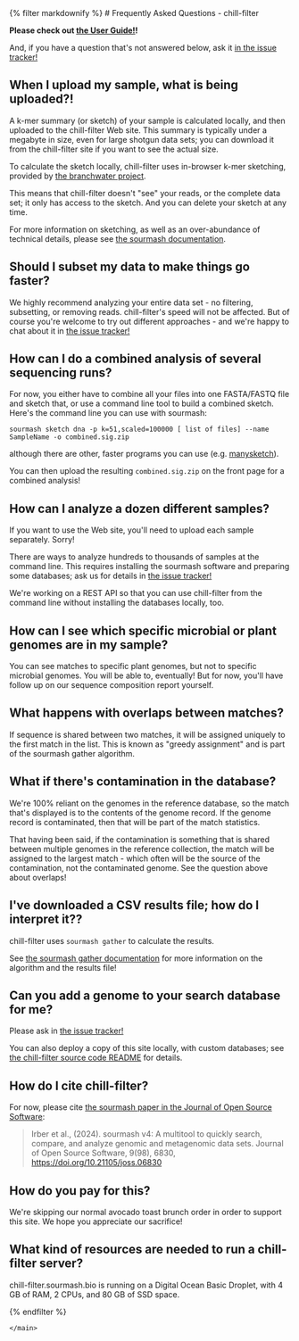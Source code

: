 <html><head>
    <title>chill-filter sample screening - Frequently Asked Questions (FAQ)</title>
</head>

  <body>
    <main class="container">
      {% filter markdownify %}
# Frequently Asked Questions - chill-filter

**Please check out [the User Guide!](/guide)!**

And, if you have a question that's not answered below, ask it [in the issue tracker!](https://github.com/dib-lab/chill-filter)

## When I upload my sample, what is being uploaded?!

A k-mer summary (or sketch) of your sample is calculated
locally, and then uploaded to the chill-filter Web site.
This summary is typically under a megabyte in size, even for
large shotgun data sets; you can download it from the chill-filter
site if you want to see the actual size.

To calculate the sketch locally, chill-filter uses in-browser k-mer
sketching, provided by
[the branchwater project](https://github.com/sourmash-bio/branchwater/tree/main/app/static).

This means that chill-filter doesn't "see" your reads, or the
complete data set; it only has access to the sketch. And you can
delete your sketch at any time.  <p> For more information on
sketching, as well as an over-abundance of technical details, please
see [the sourmash documentation](https://sourmash.readthedocs.io/).

## Should I subset my data to make things go faster?

We highly recommend analyzing your entire data set - no filtering,
subsetting, or removing reads. chill-filter's speed will not be
affected. But of course you're welcome to try out different
approaches - and we're happy to chat about it in
[the issue tracker!](https://github.com/dib-lab/chill-filter/issues)

## How can I do a combined analysis of several sequencing runs?

For now, you either have to combine all your files into one FASTA/FASTQ
file and sketch that, or use a command line tool to build a combined
sketch. Here's the command line you can use with sourmash:
```
sourmash sketch dna -p k=51,scaled=100000 [ list of files] --name SampleName -o combined.sig.zip
```
although there are other, faster programs you can use (e.g. [manysketch](https://github.com/sourmash-bio/sourmash_plugin_branchwater/tree/main/doc)).

You can then upload the resulting `combined.sig.zip` on the front page for a combined analysis!

## How can I analyze a dozen different samples?

If you want to use the Web site, you'll need to upload each sample separately.
Sorry!

There are ways to analyze hundreds to thousands of samples at the
command line. This requires installing the sourmash software and 
preparing some databases; ask us for details in
[the issue tracker!](https://github.com/dib-lab/chill-filter/issues)

We're working on a REST API so that you can use chill-filter from the
command line without installing the databases locally, too.

## How can I see which specific microbial or plant genomes are in my sample?

You can see matches to specific plant genomes, but not to specific
microbial genomes. You will be able to, eventually! But for now,
you'll have follow up on our sequence composition report yourself.

## What happens with overlaps between matches?

If sequence is shared between two matches, it will be assigned uniquely
to the first match in the list. This is known as "greedy assignment" and
is part of the sourmash gather algorithm.

## What if there's contamination in the database?

We're 100% reliant on the genomes in the reference database, so the
match that's displayed is to the contents of the genome record. If
the genome record is contaminated, then that will be part of the match
statistics.

That having been said, if the contamination is something that is shared
between multiple genomes in the reference collection, the match will
be assigned to the largest match - which often will be the source of
the contamination, not the contaminated genome. See the question above
about overlaps!

## I've downloaded a CSV results file; how do I interpret it??

chill-filter uses `sourmash gather` to calculate the results.

See
[the sourmash gather documentation](https://sourmash.readthedocs.io/en/latest/classifying-signatures.html#appendix-a-how-sourmash-gather-works)
for more information on the algorithm and the results file!

## Can you add a genome to your search database for me?

Please ask in [the issue tracker!](https://github.com/dib-lab/chill-filter/issues)

You can also deploy a copy of this site locally, with custom databases; see
[the chill-filter source code README](https://github.com/dib-lab/chill-filter)
for details.

## How do I cite chill-filter?

For now, please cite [the sourmash paper in the Journal of Open Source Software](https://joss.theoj.org/papers/10.21105/joss.06830#):

>Irber et al., (2024). sourmash v4: A multitool to quickly search, compare, and analyze genomic and metagenomic data sets. Journal of Open Source Software, 9(98), 6830, https://doi.org/10.21105/joss.06830

## How do you pay for this?

We're skipping our normal avocado toast brunch order in order to support this
site. We hope you appreciate our sacrifice!

## What kind of resources are needed to run a chill-filter server?

chill-filter.sourmash.bio is running on a Digital Ocean Basic Droplet,
with 4 GB of RAM, 2 CPUs, and 80 GB of SSD space.
      
  {% endfilter %}

    </main>
   </body>
</html>
